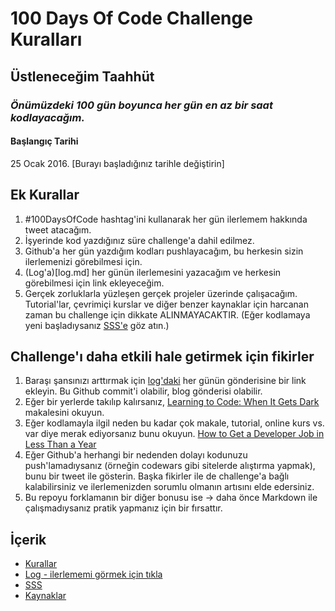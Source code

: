 # 100 Days Of Code Challenge Kuralları

## Üstleneceğim Taahhüt
### *Önümüzdeki 100 gün boyunca her gün en az bir saat kodlayacağım.*

#### Başlangıç Tarihi
25 Ocak 2016. [Burayı başladığınız tarihle değiştirin]

## Ek Kurallar
1. #100DaysOfCode hashtag'ini kullanarak her gün ilerlemem hakkında tweet atacağım.
2. İşyerinde kod yazdığınız süre challenge'a dahil edilmez.
3. Github'a her gün yazdığım kodları pushlayacağım, bu herkesin sizin ilerlemenizi görebilmesi için.
4. (Log'a)[log.md] her günün ilerlemesini yazacağım ve herkesin görebilmesi için link ekleyeceğim.
5. Gerçek zorluklarla yüzleşen gerçek projeler üzerinde çalışacağım. Tutorial'lar, çevrimiçi kurslar ve diğer benzer kaynaklar için harcanan zaman bu challenge için dikkate ALINMAYACAKTIR. (Eğer kodlamaya yeni başladıysanız [SSS'e](FAQ.md) göz atın.)


## Challenge'ı daha etkili hale getirmek için fikirler
1. Baraşı şansınızı arttırmak için [log'daki](log.md) her günün gönderisine bir link ekleyin. Bu Github commit'i olabilir, blog gönderisi olabilir.
2. Eğer bir yerlerde takılıp kalırsanız, [Learning to Code: When It Gets Dark](https://www.freecodecamp.org/news/learning-to-code-when-it-gets-dark-e485edfb58fd/) makalesini okuyun.
3. Eğer kodlamayla ilgil neden bu kadar çok makale, tutorial, online kurs vs. var diye merak ediyorsanız bunu okuyun. [How to Get a Developer Job in Less Than a Year](https://www.freecodecamp.org/news/how-to-get-a-developer-job-in-less-than-a-year-c27bbfe71645/)
4. Eğer Github'a herhangi bir nedenden dolayı kodunuzu push'lamadıysanız (örneğin codewars gibi sitelerde alıştırma yapmak), bunu bir tweet ile gösterin. Başka fikirler ile de challenge'a bağlı kalabilirsiniz ve ilerlemenizden sorumlu olmanın artısını elde edersiniz.
5. Bu repoyu forklamanın bir diğer bonusu ise -> daha önce Markdown ile çalışmadıysanız pratik yapmanız için bir fırsattır.

## İçerik
* [Kurallar](rules.md)
* [Log - ilerlememi görmek için tıkla](log.md)
* [SSS](FAQ.md)
* [Kaynaklar](resources.md)
